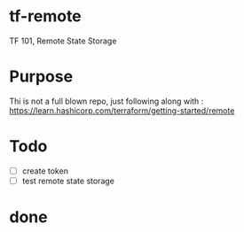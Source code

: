# tf-remote
TF 101, Remote State Storage

# Purpose
Thi is not a full blown repo, just following along with : https://learn.hashicorp.com/terraform/getting-started/remote

# Todo

- [ ] create token
- [ ] test remote state storage

# done
